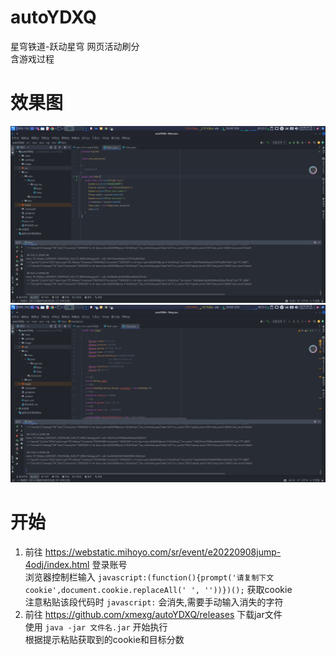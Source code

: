 # autoYDXQ
星穹铁道-跃动星穹 网页活动刷分  
含游戏过程

# 效果图
![idea](./image/1.png)  
![gameScore](./image/2.png)  

# 开始
1. 前往 https://webstatic.mihoyo.com/sr/event/e20220908jump-4odj/index.html 登录账号  
   浏览器控制栏输入 `javascript:(function(){prompt('请复制下文cookie',document.cookie.replaceAll(' ', ''))})();` 获取cookie  
   注意粘贴该段代码时 `javascript:` 会消失,需要手动输入消失的字符  
2. 前往 https://github.com/xmexg/autoYDXQ/releases 下载jar文件  
    使用 `java -jar 文件名.jar` 开始执行  
    根据提示粘贴获取到的cookie和目标分数
